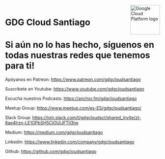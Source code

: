 <img src="https://avatars1.githubusercontent.com/u/48249676?s=200&v=4" alt="Google Cloud Platform logo" title="Google Cloud Platform" align="right" height="96" width="96"/>

# GDG Cloud Santiago 

# Si aún no lo has hecho, síguenos en todas nuestras redes que tenemos para ti!

Apóyanos en Patreon: https://www.patreon.com/gdgcloudsantiago

Suscríbete en Youtube: https://www.youtube.com/gdgcloudsantiago

Escucha nuestros Podcasts: https://anchor.fm/gdgcloudsantiago

Meetup Group: https://www.meetup.com/es-ES/gdgcloudsantiago/

Slack Group: https://join.slack.com/t/gdgcloudscl/shared_invite/zt-8ae4lrzn-LE1OPbSH5ClOUIJFTlI3tw

Medium: https://medium.com/gdgcloudsantiago

Linkedin: https://www.linkedin.com/company/gdgcloudsantiago

Github: https://github.com/gdgcloudsantiago
